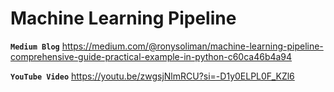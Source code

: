 # Machine Learning Pipeline

**`Medium Blog`**
https://medium.com/@ronysoliman/machine-learning-pipeline-comprehensive-guide-practical-example-in-python-c60ca46b4a94

**`YouTube Video`**
https://youtu.be/zwgsjNlmRCU?si=-D1y0ELPL0F_KZl6

